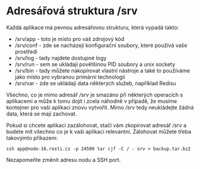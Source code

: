 # Adresářová struktura /srv

Každá aplikace má pevnou adresářovou strukturu, která vypadá takto:

* /srv/app - toto je místo pro váš zdrojový kód
* /srv/conf - zde se nacházejí konfigurační soubory, které používá vaše prostředí
* /srv/log - tady najdete dostupné logy
* /srv/run - sem se ukládají povětšinou PID soubory a unix sockety
* /srv/bin - tady můžete nakopírovat vlastní nástroje a také to používáme jako místo pro vybranou primární technologii
* /srv/var - zde se ukládají data některých služeb, například Redisu

Všechno, co je mimo adresář */srv* je smazáno při některých operacích s aplikacemi a může k tomu dojít i zcela náhodně v případě, že musíme kontejner pro vaši aplikaci znovu vytvořit. Mimo */srv* tedy neukládejte žádná data, která se mají zachovat.

Pokud si chcete aplikaci zazálohovat, stačí vám zkopírovat adresář */srv* a budete mít všechno co je k vaší aplikaci relevantní. Zálohovat můžete třeba takovýmto příkazem:

    ssh app@node-16.rosti.cz -p 24509 tar cjf -C / - srv > backup.tar.bz2

Nezapomeňte změnit adresu nodu a SSH port.


